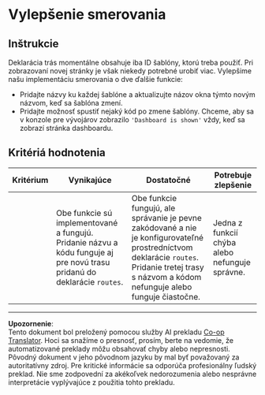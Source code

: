<!--
CO_OP_TRANSLATOR_METADATA:
{
  "original_hash": "8223e429218befa731dd5bfd22299520",
  "translation_date": "2025-08-27T22:11:51+00:00",
  "source_file": "7-bank-project/1-template-route/assignment.md",
  "language_code": "sk"
}
-->
# Vylepšenie smerovania

## Inštrukcie

Deklarácia trás momentálne obsahuje iba ID šablóny, ktorú treba použiť. Pri zobrazovaní novej stránky je však niekedy potrebné urobiť viac. Vylepšime našu implementáciu smerovania o dve ďalšie funkcie:

- Pridajte názvy ku každej šablóne a aktualizujte názov okna týmto novým názvom, keď sa šablóna zmení.
- Pridajte možnosť spustiť nejaký kód po zmene šablóny. Chceme, aby sa v konzole pre vývojárov zobrazilo `'Dashboard is shown'` vždy, keď sa zobrazí stránka dashboardu.

## Kritériá hodnotenia

| Kritérium | Vynikajúce                                                                                                                        | Dostatočné                                                                                                                                                                               | Potrebuje zlepšenie                                   |
| --------- | ---------------------------------------------------------------------------------------------------------------------------------- | ---------------------------------------------------------------------------------------------------------------------------------------------------------------------------------------- | ---------------------------------------------------- |
|           | Obe funkcie sú implementované a fungujú. Pridanie názvu a kódu funguje aj pre novú trasu pridanú do deklarácie `routes`.            | Obe funkcie fungujú, ale správanie je pevne zakódované a nie je konfigurovateľné prostredníctvom deklarácie `routes`. Pridanie tretej trasy s názvom a kódom nefunguje alebo funguje čiastočne. | Jedna z funkcií chýba alebo nefunguje správne.       |

---

**Upozornenie**:  
Tento dokument bol preložený pomocou služby AI prekladu [Co-op Translator](https://github.com/Azure/co-op-translator). Hoci sa snažíme o presnosť, prosím, berte na vedomie, že automatizované preklady môžu obsahovať chyby alebo nepresnosti. Pôvodný dokument v jeho pôvodnom jazyku by mal byť považovaný za autoritatívny zdroj. Pre kritické informácie sa odporúča profesionálny ľudský preklad. Nie sme zodpovední za akékoľvek nedorozumenia alebo nesprávne interpretácie vyplývajúce z použitia tohto prekladu.